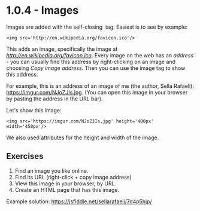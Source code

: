 # 1.0.4 - Images

Images are added with the self-closing <img/> tag. Easiest is to see by example:

    <img src='http://en.wikipedia.org/favicon.ico'/>

This adds an image, specifically the image at *http://en.wikipedia.org/favicon.ico*. Every image on the web has an *address* - you can usually find this address by right-clicking on an image and choosing *Copy image address*. Then you can use the image tag to show this address. 

For example, this is an address of an image of me (the author, Sella Rafaeli): https://imgur.com/NJoZJIs.jpg. (You can open this image in your browser by pasting the address in the URL bar).

Let's show this image:

    <img src='https://imgur.com/NJoZJIs.jpg' height='400px' width='450px'/> 

We also used attributes for the height and width of the image. 

## Exercises

1. Find an image you like online. 
2. Find its URL (right-click + copy image address)
3. View this image in your browser, by URL.
4. Create an HTML page that has this image. 

Example solution: https://jsfiddle.net/sellarafaeli/7d4p5hjp/